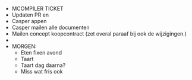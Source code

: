 - MCOMPILER TICKET
- Updaten PR en
- Casper appen
- Casper mailen alle documenten
- Mailen concept koopcontract (zet overal paraaf bij ook de wijzigingen.)
-
- MORGEN:
	- Eten fixen avond
	- Taart
	- Taart dag daarna?
	- Miss wat fris ook